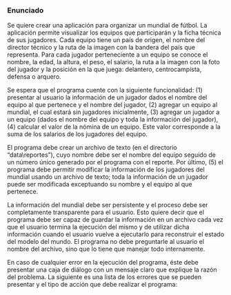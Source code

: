### Enunciado

Se quiere crear una aplicación para organizar un mundial de fútbol. 
La aplicación permite visualizar los equipos que participarán y la
ficha técnica de sus jugadores. Cada equipo tiene un país de origen,
el nombre del director técnico y la ruta de la imagen con la bandera
del país que representa. Para cada jugador perteneciente a un equipo
se conoce el nombre, la edad, la altura, el peso, el salario, la ruta
a la imagen con la foto del jugador y la posición en la que juega: 
delantero, centrocampista, defensa o arquero.
      
Se espera que el programa cuente con la siguiente funcionalidad: (1) 
presentar al usuario la información de un jugador dados el nombre del
equipo al que pertenece y el nombre del jugador, (2) agregar un equipo
al mundial, el cual estará sin jugadores inicialmente, (3) agregar un
jugador a un equipo (dados el nombre del equipo y toda la información
del jugador), (4) calcular el valor de la nómina de un equipo. Este 
valor corresponde a la suma de los salarios de los jugadores del equipo.

El programa debe crear un archivo de texto (en el directorio
“data\reportes”), cuyo nombre debe ser el nombre del equipo seguido 
de un número único generado por el programa con el reporte. Por último, 
(5) el programa debe permitir modificar la información de los jugadores
del mundial usando un archivo de texto; toda la información de un jugador
puede ser modificada exceptuando su nombre y el equipo al que pertenece. 

La información del mundial debe ser persistente y el proceso debe ser 
completamente transparente para el usuario. Esto quiere decir que el
programa debe ser capaz de guardar la información en un archivo cada 
vez que el usuario termina la ejecución del mismo y de utilizar dicha 
información cuando el usuario vuelve a ejecutarlo para reconstruir el
estado del modelo del mundo. El programa no debe preguntarle al usuario
el nombre del archivo, sino que lo tiene que manejar todo internamente. 
      
En caso de cualquier error en la ejecución del programa, éste debe 
presentar una caja de diálogo con un mensaje claro que explique la razón
del problema. La siguiente es una lista de los errores que se pueden 
presentar y el tipo de acción que debe realizar el programa: 